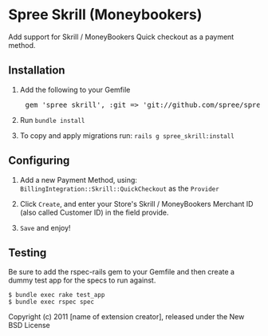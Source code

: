 # Spree Skrill (Moneybookers)

Add support for Skrill / MoneyBookers Quick checkout as a payment
method.

## Installation

1. Add the following to your Gemfile

<pre>
    gem 'spree_skrill', :git => 'git://github.com/spree/spree_skrill.git', :branch => '0-70-stable'
</pre>

2. Run `bundle install`

3. To copy and apply migrations run: `rails g spree_skrill:install`

## Configuring

1. Add a new Payment Method, using: `BillingIntegration::Skrill::QuickCheckout` as the `Provider`

2. Click `Create`, and enter your Store's Skrill / MoneyBookers Merchant
   ID (also called Customer ID) in the field provide.

3. `Save` and enjoy!


Testing
-------

Be sure to add the rspec-rails gem to your Gemfile and then create a dummy test app for the specs to run against.

    $ bundle exec rake test_app
    $ bundle exec rspec spec

Copyright (c) 2011 [name of extension creator], released under the New BSD License

